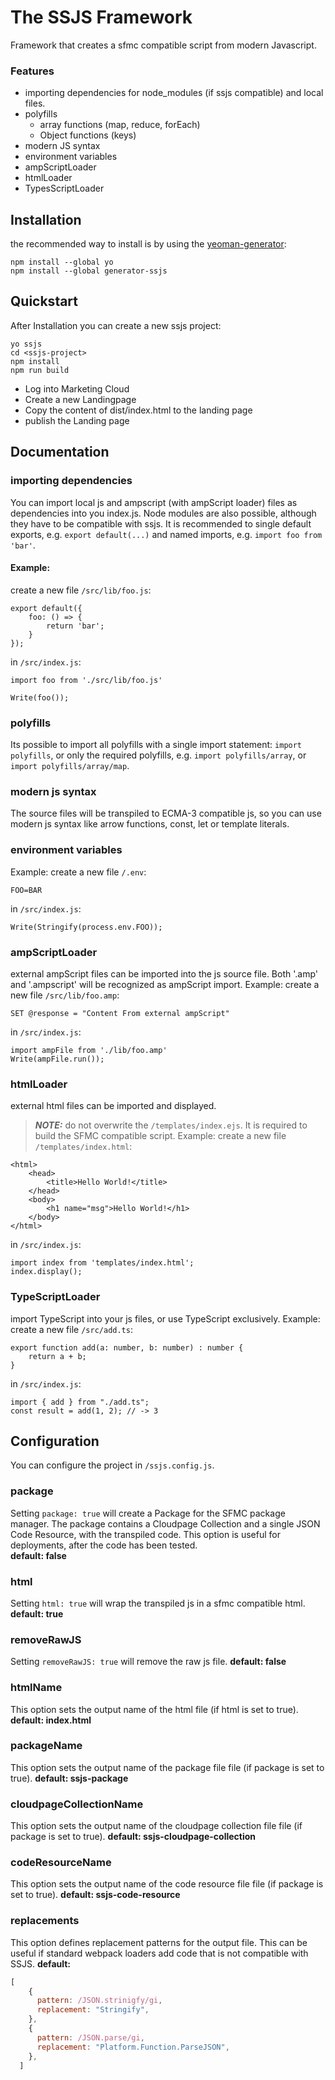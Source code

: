# The SSJS Framework
Framework that creates a sfmc compatible script from modern Javascript. 
### Features
* importing dependencies for node_modules (if ssjs compatible) and local files. 
* polyfills
    * array functions (map, reduce, forEach)
    * Object functions (keys)
* modern JS syntax
* environment variables
* ampScriptLoader
* htmlLoader
* TypesScriptLoader
## Installation
the recommended way to install is by using the [yeoman-generator](https://www.npmjs.com/package/generator-ssjs):
```
npm install --global yo
npm install --global generator-ssjs
```
## Quickstart
After Installation you can create a new ssjs project:
```
yo ssjs
cd <ssjs-project>
npm install
npm run build
```
* Log into Marketing Cloud
* Create a new Landingpage
* Copy the content of dist/index.html to the landing page
* publish the Landing page
## Documentation
### importing dependencies
You can import local js and ampscript (with ampScript loader) files as dependencies into you index.js. Node modules are also possible, although they have to be compatible with ssjs. It is recommended to single default exports, e.g. `export default(...)` and named imports, e.g. `import foo from 'bar'`.
#### Example:
create a new file `/src/lib/foo.js`:
```
export default({
    foo: () => {
        return 'bar';
    }
});
```
in `/src/index.js`:
```
import foo from './src/lib/foo.js'

Write(foo());
```
### polyfills
Its possible to import all polyfills  with a single import statement: `import polyfills`, or only the required polyfills, e.g. `import polyfills/array`, or `import polyfills/array/map`.
### modern js syntax
The source files will be transpiled to ECMA-3 compatible js, so you can use modern js syntax like arrow functions, const, let or template literals.
### environment variables
Example:
create a new file `/.env`:
```
FOO=BAR
```
in `/src/index.js`:
```
Write(Stringify(process.env.FOO));
```
### ampScriptLoader 
external ampScript files can be imported into the js source file. Both '.amp' and '.ampscript' will be recognized as ampScript import.
Example: 
create a new file `/src/lib/foo.amp`:
```
SET @response = "Content From external ampScript"
```
in `/src/index.js`:
```
import ampFile from './lib/foo.amp'
Write(ampFile.run());
```
### htmlLoader
external html files can be imported and displayed.
> **_NOTE:_** do not overwrite the `/templates/index.ejs`. It is required to build the SFMC compatible script.
Example:
create a new file `/templates/index.html`:
```
<html>
    <head>
        <title>Hello World!</title>
    </head>
    <body>
        <h1 name="msg">Hello World!</h1>
    </body>
</html>
```
in `/src/index.js`:
```
import index from 'templates/index.html';
index.display();

```
### TypeScriptLoader
import TypeScript into your js files, or use TypeScript exclusively.
Example:
create a new file `/src/add.ts`:
```
export function add(a: number, b: number) : number {
    return a + b;
}
```
in `/src/index.js`:
```
import { add } from "./add.ts";
const result = add(1, 2); // -> 3

```
## Configuration
You can configure the project in `/ssjs.config.js`. 
### package
Setting `package: true` will create a Package for the SFMC package manager. The package contains a Cloudpage Collection and a single JSON Code Resource, with the transpiled code. This option is useful for deployments, after the code has been tested.\
**default: false** 
### html
Setting `html: true` will wrap the transpiled js in a sfmc compatible html.
**default: true** 
### removeRawJS
Setting `removeRawJS: true` will remove the raw js file. 
**default: false** 
### htmlName
This option sets the output name of the html file (if html is set to true).
**default: index.html** 
### packageName
This option sets the output name of the package file file (if package is set to true).
**default: ssjs-package** 
### cloudpageCollectionName
This option sets the output name of the cloudpage collection file file (if package is set to true).
**default: ssjs-cloudpage-collection** 
### codeResourceName
This option sets the output name of the code resource file file (if package is set to true).
**default: ssjs-code-resource** 
### replacements
This option defines replacement patterns for the output file. This can be useful if standard webpack loaders add code that is not compatible with SSJS.
**default:** 
```js
[
    {
      pattern: /JSON.strinigfy/gi,
      replacement: "Stringify",
    },
    {
      pattern: /JSON.parse/gi,
      replacement: "Platform.Function.ParseJSON",
    },
  ]
  ```